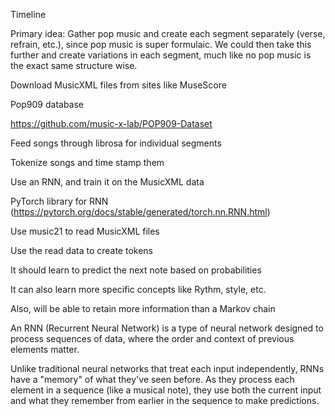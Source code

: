 Timeline 

Primary idea: Gather pop music and create each segment separately (verse, refrain, etc.), since pop music is super formulaic. We could then take this further and create variations in each segment, much like no pop music is the exact same structure wise.  

 

Download MusicXML files from sites like MuseScore 

Pop909 database 

https://github.com/music-x-lab/POP909-Dataset 

Feed songs through librosa for individual segments 

Tokenize songs and time stamp them 

Use an RNN, and train it on the MusicXML data 

PyTorch library for RNN (https://pytorch.org/docs/stable/generated/torch.nn.RNN.html) 

Use music21 to read MusicXML files 

Use the read data to create tokens 

It should learn to predict the next note based on probabilities 

It can also learn more specific concepts like Rythm, style, etc. 

Also, will be able to retain more information than a Markov chain 

An RNN (Recurrent Neural Network) is a type of neural network designed to process sequences of data, where the order and context of previous elements matter. 

Unlike traditional neural networks that treat each input independently, RNNs have a "memory" of what they've seen before. As they process each element in a sequence (like a musical note), they use both the current input and what they remember from earlier in the sequence to make predictions. 
